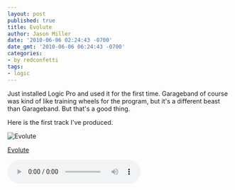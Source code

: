 ```yaml
---
layout: post
published: true
title: Evolute
author: Jason Miller
date: '2010-06-06 02:24:43 -0700'
date_gmt: '2010-06-06 06:24:43 -0700'
categories:
- by redconfetti
tags:
- logic
---
```


Just installed Logic Pro and used it for the first time. Garageband of course was kind of like training wheels for
the program, but it's a different beast than Garageband. But that's a good thing.

Here is the first track I've produced.

![Evolute]({{site.assets.url_prefix}}/images/posts/evolute.jpg "Evolute")

[Evolute]({{site.assets.url_prefix}}/mp3/misc/redconfetti-evolute.mp3)

![Evolute]({{site.assets.url_prefix}}/mp3/misc/redconfetti-evolute.mp3)
